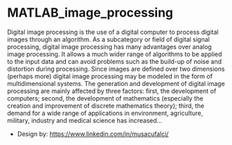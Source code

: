 # MATLAB_image_processing

  Digital image processing is the use of a digital computer to process digital images through an algorithm. As a subcategory or field of digital signal processing, digital image processing has many advantages over analog image processing. It allows a much wider range of algorithms to be applied to the input data and can avoid problems such as the build-up of noise and distortion during processing. Since images are defined over two dimensions (perhaps more) digital image processing may be modeled in the form of multidimensional systems. The generation and development of digital image processing are mainly affected by three factors: first, the development of computers; second, the development of mathematics (especially the creation and improvement of discrete mathematics theory); third, the demand for a wide range of applications in environment, agriculture, military, industry and medical science has increased...

- Design by: https://www.linkedin.com/in/musacufalci/
